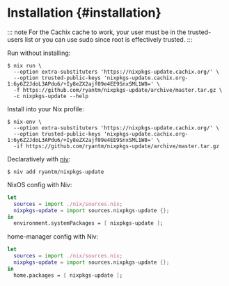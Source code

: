 # Installation {#installation}

::: note
For the Cachix cache to work, your user must be in the trusted-users
list or you can use sudo since root is effectively trusted.
:::

Run without installing:

```ShellSession
$ nix run \
  --option extra-substituters 'https://nixpkgs-update.cachix.org/' \
  --option trusted-public-keys 'nixpkgs-update.cachix.org-1:6y6Z2JdoL3APdu6/+Iy8eZX2ajf09e4EE9SnxSML1W8=' \
  -f https://github.com/ryantm/nixpkgs-update/archive/master.tar.gz \
  -c nixpkgs-update --help
```

Install into your Nix profile:

```ShellSession
$ nix-env \
  --option extra-substituters 'https://nixpkgs-update.cachix.org/' \
  --option trusted-public-keys 'nixpkgs-update.cachix.org-1:6y6Z2JdoL3APdu6/+Iy8eZX2ajf09e4EE9SnxSML1W8=' \
  -if https://github.com/ryantm/nixpkgs-update/archive/master.tar.gz
```

Declaratively with [niv](https://github.com/nmattia/niv):

```ShellSession
$ niv add ryantm/nixpkgs-update
```

NixOS config with Niv:

```nix
let
  sources = import ./nix/sources.nix;
  nixpkgs-update = import sources.nixpkgs-update {};
in
  environment.systemPackages = [ nixpkgs-update ];
```

home-manager config with Niv:

```nix
let
  sources = import ./nix/sources.nix;
  nixpkgs-update = import sources.nixpkgs-update {};
in
  home.packages = [ nixpkgs-update ];
```
